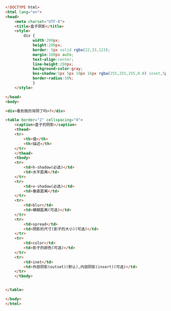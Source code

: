 
<BlogInfo id="289" title="45.盒子阴影" author="白日梦想猿" pv=0 read_times=0 pre_cost_time=0分59秒 category="css学习" tag_list="['css学习']" create_time="2020.07.21 14:20:08" update_time="2020.07.28 15:20:16" />

```html
<!DOCTYPE html>
<html lang="en">
<head>
    <meta charset="UTF-8">
    <title>盒子阴影</title>
    <style>
        div {
            width:200px;
            height:200px;
            border: 5px solid rgba(22,33,123);
            margin:100px auto;
            text-align:center;
            line-height:200px;
            background-color:gray;
            box-shadow:5px 5px 10px 16px rgba(255,255,255,0.8) inset,5px 4px 10px rgba(0,0,0,0.5);
            border-radius:50%;
            }
    </style>

</head>
<body>

<div>看到我的背阴了吗>?</div>

<table border="2" cellspacing="0">
    <caption>盒子的阴影</caption>
    <thead>
    <tr>
        <th>值</th>
        <th>描述</th>
    </tr>
    </thead>
    <tbody>
    <tr>
        <td>h-shadow(必选)</td>
        <td>水平距离</td>
    </tr>
    <tr>
        <td>v-shadow(必选)</td>
        <td>垂直距离</td>
    </tr>
    <tr>
        <td>blur</td>
        <td>模糊距离(可选)</td>
    </tr>
    <tr>
        <td>spread</td>
        <td>阴影的尺寸(影子的大小)(可选)</td>
    </tr>
    <tr>
        <td>color</td>
        <td>影子的颜色(可选)</td>
    </tr>
    <tr>
        <td>inet</td>
        <td>外部阴影(outset)(默认),内部阴影(insert)(可选)</td>
    </tr>
    </tbody>


</table>

</body>
</html>
```
